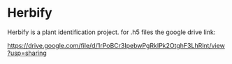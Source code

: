 # Herbify

Herbify is a plant identification project. for .h5 files the google drive link:

https://drive.google.com/file/d/1rPoBCr3IpebwPgRkIPk2OtghF3LhRlnt/view?usp=sharing

